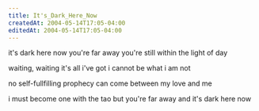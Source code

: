 ```yaml
---
title: It's_Dark_Here_Now
createdAt: 2004-05-14T17:05-04:00
editedAt: 2004-05-14T17:05-04:00
---
```


  it's dark here now
  you're far away
  you're still within
  the light of day
  
  waiting, waiting
  it's all i've got
  i cannot be
  what i am not
  
  no self-fullfilling
  prophecy
  can come between
  my love and me
  
  i must become
  one with the tao
  but you're far away
  and it's dark here now


